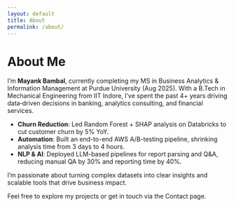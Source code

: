 ```yaml
---
layout: default
title: About
permalink: /about/
---
```


# About Me

I’m **Mayank Bambal**, currently completing my MS in Business Analytics & Information Management at Purdue University (Aug 2025). With a B.Tech in Mechanical Engineering from IIT Indore, I’ve spent the past 4+ years driving data‐driven decisions in banking, analytics consulting, and financial services.  
 
- **Churn Reduction**: Led Random Forest + SHAP analysis on Databricks to cut customer churn by 5% YoY.  
- **Automation**: Built an end-to-end AWS A/B-testing pipeline, shrinking analysis time from 3 days to 4 hours.  
- **NLP & AI**: Deployed LLM-based pipelines for report parsing and Q&A, reducing manual QA by 30% and reporting time by 40%.  

I’m passionate about turning complex datasets into clear insights and scalable tools that drive business impact.  

Feel free to explore my projects or get in touch via the Contact page.  
